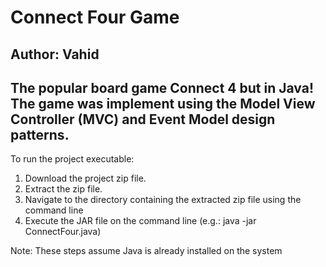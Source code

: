 # Connect Four Game


Author: Vahid
------------------
The popular board game Connect 4 but in Java! The game was implement using the Model View Controller (MVC) and Event Model design patterns. 
------------------
To run the project executable:
1. Download the project zip file.
2. Extract the zip file.
3. Navigate to the directory containing the extracted zip file using the command line
4. Execute the JAR file on the command line (e.g.: java -jar ConnectFour.java)

Note: These steps assume Java is already installed on the system
